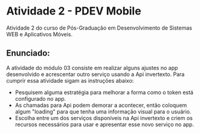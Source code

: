 # Atividade 2 - PDEV Mobile

Atividade 2 do curso de Pós-Graduação em Desenvolvimento de Sistemas WEB e Aplicativos Móveis.

## Enunciado:

A atividade do módulo 03 consiste em realizar alguns ajustes no app desenvolvido e acrescentar outro serviço usando a Api invertexto. Para cumprir essa atividade sigam as instruções abaixo:
- Pesquisem alguma estratégia para melhorar a forma como o token está configurado no app.
- As chamadas para Api podem demorar a acontecer, então coloquem algum "loading" para que tenha uma informação visual para o usuário.
- Escolha entre um dos serviços disponíveis na Api invertexto e criem os recursos necessários para usar e apresentar esse novo serviço no app.
